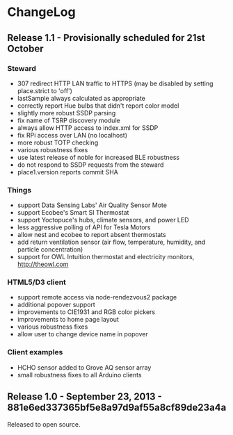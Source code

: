 ChangeLog
=======

## Release 1.1 - Provisionally scheduled for 21st October

### Steward
- 307 redirect HTTP LAN traffic to HTTPS (may be disabled by setting place.strict to 'off')
- lastSample always calculated as appropriate
- correctly report Hue bulbs that didn't report color model
- slightly more robust SSDP parsing
- fix name of TSRP discovery module
- always allow HTTP access to index.xml for SSDP
- fix RPi access over LAN (no localhost)
- more robust TOTP checking
- various robustness fixes
- use latest release of noble for increased BLE robustness
- do not respond to SSDP requests from the steward
- place1.version reports commit SHA

### Things
- support Data Sensing Labs' Air Quality Sensor Mote
- support Ecobee's Smart SI Thermostat
- support Yoctopuce's hubs, climate sensors, and power LED
- less aggressive polling of API for Tesla Motors
- allow nest and ecobee to report absent thermostats
- add return ventilation sensor (air flow, temperature, humidity, and particle concentration)
- support for OWL Intuition thermostat and electricity monitors, http://theowl.com

### HTML5/D3 client
- support remote access via node-rendezvous2 package
- additional popover support
- improvements to CIE1931 and RGB color pickers
- improvements to home page layout
- various robustness fixes
- allow user to change device name in popover


### Client examples
- HCHO sensor added to Grove AQ sensor array
- small robustness fixes to all Arduino clients


## Release 1.0 - September 23, 2013 - 881e6ed337365bf5e8a97d9af55a8cf89de23a4a

Released to open source.
